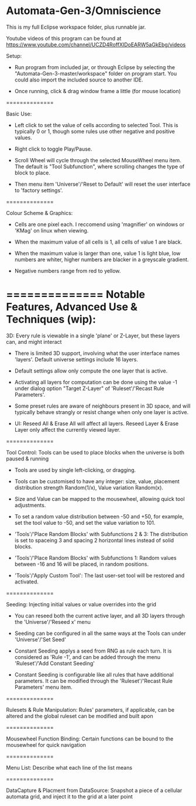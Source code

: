 Automata-Gen-3/Omniscience
==============
This is my full Eclipse workspace folder, plus runnable jar.

Youtube videos of this program can be found at https://www.youtube.com/channel/UCZD4RoffXIDoEARW5aGkEbg/videos

Setup:

- Run program from included jar, or through Eclipse by selecting the "Automata-Gen-3-master/workspace" folder on program start. You could also import the included source to another IDE.

- Once running, click & drag window frame a little (for mouse location)

==============

Basic Use:

- Left click to set the value of cells according to selected Tool. This is typically 0 or 1, though some rules use other negative and positive values.

- Right click to toggle Play/Pause.

- Scroll Wheel will cycle through the selected MouseWheel menu item. The default is "Tool Subfunction", where scrolling changes the type of block to place.

- Then menu item 'Universe'/'Reset to Default' will reset the user interface to 'factory settings'.

==============

Colour Scheme & Graphics:

- Cells are one pixel each. I reccomend using 'magnifier' on windows or 'KMag' on linux when viewing.

- When the maximum value of all cells is 1, all cells of value 1 are black.

- When the maximum value is larger than one, value 1 is light blue, low numbers are whiter, higher numbers are blacker in a greyscale gradient.

- Negative numbers range from red to yellow.



==============
Notable Features, Advanced Use & Techniques (wip):
==============

3D: Every rule is viewable in a single 'plane' or Z-Layer, but these layers can, and might interact

- There is limited 3D support, involving what the user interface names 'layers'. Default universe settings include 16 layers.

- Default settings allow only compute the one layer that is active. 

- Activating all layers for computation can be done using the value -1 under dialog option "Target Z-Layer" of 'Ruleset'/'Recast Rule Parameters'.

- Some preset rules are aware of neighbours present in 3D space, and will typically behave strangly or resist change when only one layer is active.

- UI: Reseed All & Erase All will affect all layers. Reseed Layer & Erase Layer only affect the currently viewed layer.

==============

Tool Control: Tools can be used to place blocks when the universe is both paused & running

- Tools are used by single left-clicking, or dragging.

- Tools can be customised to have any integer: size, value, placement distribution strength Random(1/x), Value variation Random(x).

- Size and Value can be mapped to the mousewheel, allowing quick tool adjustments.

- To set a random value distribution between -50 and +50, for example, set the tool value to -50, and set the value variation to 101.

- 'Tools'/'Place Random Blocks' with Subfunctions 2 & 3: The distribution is set to spaceing 3 and spacing 2 horizontal lines instead of solid blocks.

- 'Tools'/'Place Random Blocks' with Subfunctions 1: Random values between -16 and 16 will be placed, in random positions.

- 'Tools'/'Apply Custom Tool': The last user-set tool will be restored and activated.

==============

Seeding: Injecting initial values or value overrides into the grid

- You can reseed both the current active layer, and all 3D layers through the 'Universe'/'Reseed x' menu

- Seeding can be configured in all the same ways at the Tools can under 'Universe'/'Set Seed'

- Constant Seeding applys a seed from RNG as rule each turn. It is considered as 'Rule -1', and can be added through the menu 'Ruleset'/'Add Constant Seeding'

- Constant Seeding is configurable like all rules that have additional parameters. It can be modified through the 'Ruleset'/'Recast Rule Parameters' menu item.

==============

Rulesets & Rule Manipulation: Rules' parameters, if applicable, can be altered and the global ruleset can be modified and built apon

==============

Mousewheel Function Binding: Certain functions can be bound to the mousewheel for quick navigation

==============

Menu List: Describe what each line of the list means

==============

DataCapture & Placment from DataSource: Snapshot a piece of a cellular automata grid, and inject it to the grid at a later point


